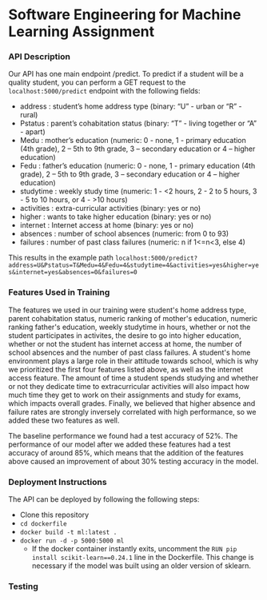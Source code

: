 # Software Engineering for Machine Learning Assignment
### API Description
Our API has one main endpoint /predict. To predict if a student will be a quality student, you can perform a GET request to the `localhost:5000/predict` endpoint with the following fields:
* address : student’s home address type (binary: “U” - urban or “R” - rural)
* Pstatus : parent’s cohabitation status (binary: “T” - living together or “A” - apart)
* Medu : mother’s education (numeric: 0 - none,  1 - primary education (4th grade), 2 – 5th to 9th grade, 3 – secondary education or 4 – higher education)
* Fedu : father’s education (numeric: 0 - none,  1 - primary education (4th grade), 2 – 5th to 9th grade, 3 – secondary education or 4 – higher education)
* studytime : weekly study time (numeric: 1 - <2 hours, 2 - 2 to 5 hours, 3 - 5 to 10 hours, or 4 - >10 hours)
* activities : extra-curricular activities (binary: yes or no)
* higher : wants to take higher education (binary: yes or no)
* internet : Internet access at home (binary: yes or no)
* absences : number of school absences (numeric: from 0 to 93)
* failures : number of past class failures (numeric: n if 1<=n<3, else 4)


This results in the example path `localhost:5000/predict?address=U&Pstatus=T&Medu=4&Fedu=4&studytime=4&activities=yes&higher=yes&internet=yes&absences=0&failures=0`

### Features Used in Training
The features we used in our training were student's home address type, parent cohabitation status, numeric ranking of mother's education, numeric ranking father's education, weekly studytime in hours, whether or not the student participates in activites, the desire to go into higher education, whether or not the student has internet access at home, the number of school absences and the number of past class failures. A student's home environment plays a large role in their attitude towards school, which is why we prioritized the first four features listed above, as well as the internet access feature. The amount of time a student spends studying and whether or not they dedicate time to extracurricular activities will also impact how much time they get to work on their assignments and study for exams, which impacts overall grades. Finally, we believed that higher absence and failure rates are strongly inversely correlated with high performance, so we added these two features as well.

The baseline performance we found had a test accuracy of 52%. The performance of our model after we added these features had a test accuracy of around 85%, which means that the addition of the features above caused an improvement of about 30% testing accuracy in the model. 

### Deployment Instructions
The API can be deployed by following the following steps:
* Clone this repository
* `cd dockerfile`
* `docker build -t ml:latest .`
* `docker run -d -p 5000:5000 ml`
  * If the docker container instantly exits, uncomment the `RUN pip install scikit-learn==0.24.1` line in the Dockerfile. This change is necessary if the model was built using an older version of sklearn.


### Testing
